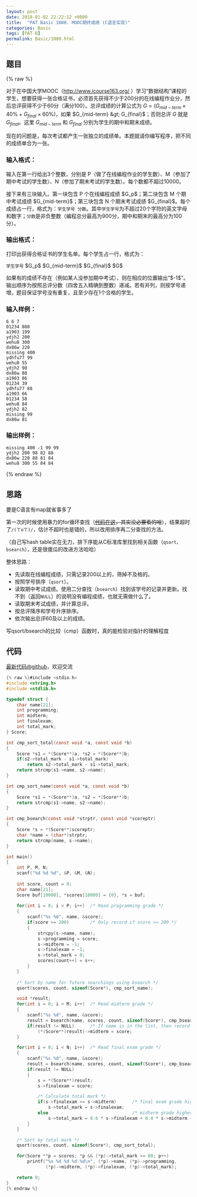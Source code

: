 ```yaml
---
layout: post
date: 2018-01-02 22:22:12 +0800
title:  "PAT Basic 1080. MOOC期终成绩 (C语言实现)"
categories: Basic
tags: [PAT-B]
permalink: Basic/1080.html
---
```


## 题目

{% raw %}<div class="ques-view"><p>对于在中国大学MOOC（<a href="http://www.icourse163.org/">http://www.icourse163.org/</a> ）学习“数据结构”课程的学生，想要获得一张合格证书，必须首先获得不少于200分的在线编程作业分，然后总评获得不少于60分（满分100）。总评成绩的计算公式为 <span>$G = (G_{mid-term}\times 40\% + G_{final}\times 60\%)$</span>，如果 <span>$G_{mid-term} &gt; G_{final}$</span>；否则总评 <span>$G$</span> 就是 <span>$G_{final}$</span>。这里 <span>$G_{mid-term}$</span> 和 <span>$G_{final}$</span> 分别为学生的期中和期末成绩。</p>
<p>现在的问题是，每次考试都产生一张独立的成绩单。本题就请你编写程序，把不同的成绩单合为一张。</p>
<h3 id="-">输入格式：</h3>
<p>输入在第一行给出3个整数，分别是 P（做了在线编程作业的学生数）、M（参加了期中考试的学生数）、N（参加了期末考试的学生数）。每个数都不超过10000。</p>
<p>接下来有三块输入。第一块包含 P 个在线编程成绩 <span>$G_p$</span>；第二块包含 M 个期中考试成绩 <span>$G_{mid-term}$</span>；第三块包含 N 个期末考试成绩 <span>$G_{final}$</span>。每个成绩占一行，格式为：<code>学生学号 分数</code>。其中<code>学生学号</code>为不超过20个字符的英文字母和数字；<code>分数</code>是非负整数（编程总分最高为900分，期中和期末的最高分为100分）。</p>
<h3 id="-">输出格式：</h3>
<p>打印出获得合格证书的学生名单。每个学生占一行，格式为：</p>
<p><code>学生学号</code> <span>$G_p$</span> <span>$G_{mid-term}$</span> <span>$G_{final}$</span> <span>$G$</span></p>
<p>如果有的成绩不存在（例如某人没参加期中考试），则在相应的位置输出“<span>$-1$</span>”。输出顺序为按照总评分数（四舍五入精确到整数）递减。若有并列，则按学号递增。题目保证学号没有重复，且至少存在1个合格的学生。</p>
<h3 id="-">输入样例：</h3>
<pre><code class="lang-in">6 6 7
01234 880
a1903 199
ydjh2 200
wehu8 300
dx86w 220
missing 400
ydhfu77 99
wehu8 55
ydjh2 98
dx86w 88
a1903 86
01234 39
ydhfu77 88
a1903 66
01234 58
wehu8 84
ydjh2 82
missing 99
dx86w 81
</code></pre>
<h3 id="-">输出样例：</h3>
<pre><code class="lang-out">missing 400 -1 99 99
ydjh2 200 98 82 88
dx86w 220 88 81 84
wehu8 300 55 84 84
</code></pre>
</div>{% endraw %}

## 思路

要是C语言有map就省事多了

第一次的时候使用暴力的for循环查找（~~[代码在这](https://github.com/OliverLew/PAT/blob/fd1f42309b79b52313b131d5738eaba1adb8841d/PATBasic/1080.c)，其实没必要看的哈~~），结果超时了`/(ㄒoㄒ)/`，估计不超时也是错的，所以改用排序再二分查找的方法。

（自己写hash table实在无力，排下序能从C标准库里找到相关函数（`qsort`、`bsearch`），还是很傻瓜的改进方法哈哈）

整体思路：
- 先读取在线编程成绩，只需记录200以上的，筛掉不及格的。
- 按照学号排序（`qsort`）。
- 读取期中考试成绩。使用二分查找（`bsearch`）找到该学号的记录并更新。找不到（返回`NULL`）的说明没有编程成绩，也就无需做什么了。
- 读取期末考试成绩，并计算总评。
- 按总评降序和学号升序排序。
- 依次输出总评60及以上的成绩。

写qsort/bsearch的比较（cmp）函数时，真的能检验对指针的理解程度

## 代码

[最新代码@github](https://github.com/OliverLew/PAT/blob/master/PATBasic/1080.c)，欢迎交流
```c
{% raw %}#include <stdio.h>
#include <string.h>
#include <stdlib.h>

typedef struct {
    char name[21];
    int programming;
    int midterm;
    int finalexam;
    int total_mark;
} Score;

int cmp_sort_total(const void *a, const void *b)
{
    Score *s1 = *(Score**)a, *s2 = *(Score**)b;
    if(s2->total_mark - s1->total_mark)
        return s2->total_mark - s1->total_mark;
    return strcmp(s1->name, s2->name);
}

int cmp_sort_name(const void *a, const void *b)
{
    Score *s1 = *(Score**)a, *s2 = *(Score**)b;
    return strcmp(s1->name, s2->name);
}

int cmp_bsearch(const void *strptr, const void *scoreptr)
{
    Score *s = *(Score**)scoreptr;
    char *name = (char*)strptr;
    return strcmp(name, s->name);
}

int main()
{
    int P, M, N;
    scanf("%d %d %d", &P, &M, &N);
    
    int score, count = 0;
    char name[21];
    Score buf[10000], *scores[10000] = {0}, *s = buf;
    
    for(int i = 0; i < P; i++)  /* Read programming grade */
    {
        scanf("%s %d", name, &score);
        if(score >= 200)        /* Only record if score >= 200 */
        {
            strcpy(s->name, name);
            s->programming = score;
            s->midterm = -1;
            s->finalexam = -1;
            s->total_mark = 0;
            scores[count++] = s++;
        }
    }
    
    /* Sort by name for future searchings using bsearch */
    qsort(scores, count, sizeof(Score*), cmp_sort_name);

    void *result;
    for(int i = 0; i < M; i++)  /* Read midterm grade */
    {
        scanf("%s %d", name, &score);
        result = bsearch(name, scores, count, sizeof(Score*), cmp_bsearch);
        if(result != NULL)      /* If name is in the list, then record */
            (*(Score**)result)->midterm = score;
    }

    for(int i = 0; i < N; i++)  /* Read final exam grade */
    {
        scanf("%s %d", name, &score);
        result = bsearch(name, scores, count, sizeof(Score*), cmp_bsearch);
        if(result != NULL)
        {
            s = *(Score**)result;
            s->finalexam = score;

            /* Calculate total mark */
            if(s->finalexam >= s->midterm)      /* final exam grade higher */
                s->total_mark = s->finalexam;
            else                                /* midterm grade higher */
                s->total_mark = 0.6 * s->finalexam + 0.4 * s->midterm + 0.5;
        }
    }

    /* Sort by total mark */
    qsort(scores, count, sizeof(Score*), cmp_sort_total);

    for(Score **p = scores; *p && (*p)->total_mark >= 60; p++)
        printf("%s %d %d %d %d\n", (*p)->name, (*p)->programming,
               (*p)->midterm, (*p)->finalexam, (*p)->total_mark);

    return 0;
}
{% endraw %}
```
